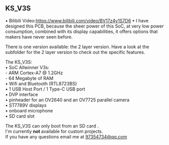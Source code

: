## KS_V3S

• Bilibili Video:https://www.bilibili.com/video/BV17z4y1S7D6
• I have designed this PCB, because the sheer power of this SoC, at very low power consumption, combined with its display capabilities, it offers options that makers have never seen before.

There is one version available: the 2 layer version.
Have a look at the subfolder for the 2 layer version to check out the specific features.

The KS_V3S:<br>
• SoC Allwinner V3s:<br>
	- ARM Cortex-A7 @ 1.2GHz<br>
	- 64 Megabyte of RAM<br>
•	Wifi and Bluetooth (RTL8723BS)  <br>
•	1 USB Host Port / 1 Type-C USB port <br> 
•	DVP interface<br>
•	pinheader for an OV2640 and an OV7725 parallel camera<br>
•	ST7789V displays<br>
•	onboard microphone<br>
•	SD card slot<br>

The KS_V3S can only boot from an SD card . <br>
I'm currently <b> not </B> available for custom projects. <br>
If you have any questions email me at 97354734@qq.com <br>
